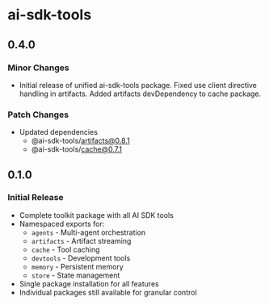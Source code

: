 # ai-sdk-tools

## 0.4.0

### Minor Changes

- Initial release of unified ai-sdk-tools package. Fixed use client directive handling in artifacts. Added artifacts devDependency to cache package.

### Patch Changes

- Updated dependencies
  - @ai-sdk-tools/artifacts@0.8.1
  - @ai-sdk-tools/cache@0.7.1

## 0.1.0

### Initial Release

- Complete toolkit package with all AI SDK tools
- Namespaced exports for:
  - `agents` - Multi-agent orchestration
  - `artifacts` - Artifact streaming
  - `cache` - Tool caching
  - `devtools` - Development tools
  - `memory` - Persistent memory
  - `store` - State management
- Single package installation for all features
- Individual packages still available for granular control
